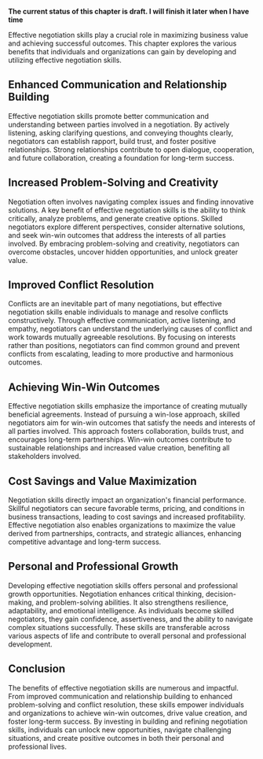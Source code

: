 **The current status of this chapter is draft. I will finish it later when I have time**

Effective negotiation skills play a crucial role in maximizing business value and achieving successful outcomes. This chapter explores the various benefits that individuals and organizations can gain by developing and utilizing effective negotiation skills.

Enhanced Communication and Relationship Building
------------------------------------------------

Effective negotiation skills promote better communication and understanding between parties involved in a negotiation. By actively listening, asking clarifying questions, and conveying thoughts clearly, negotiators can establish rapport, build trust, and foster positive relationships. Strong relationships contribute to open dialogue, cooperation, and future collaboration, creating a foundation for long-term success.

Increased Problem-Solving and Creativity
----------------------------------------

Negotiation often involves navigating complex issues and finding innovative solutions. A key benefit of effective negotiation skills is the ability to think critically, analyze problems, and generate creative options. Skilled negotiators explore different perspectives, consider alternative solutions, and seek win-win outcomes that address the interests of all parties involved. By embracing problem-solving and creativity, negotiators can overcome obstacles, uncover hidden opportunities, and unlock greater value.

Improved Conflict Resolution
----------------------------

Conflicts are an inevitable part of many negotiations, but effective negotiation skills enable individuals to manage and resolve conflicts constructively. Through effective communication, active listening, and empathy, negotiators can understand the underlying causes of conflict and work towards mutually agreeable resolutions. By focusing on interests rather than positions, negotiators can find common ground and prevent conflicts from escalating, leading to more productive and harmonious outcomes.

Achieving Win-Win Outcomes
--------------------------

Effective negotiation skills emphasize the importance of creating mutually beneficial agreements. Instead of pursuing a win-lose approach, skilled negotiators aim for win-win outcomes that satisfy the needs and interests of all parties involved. This approach fosters collaboration, builds trust, and encourages long-term partnerships. Win-win outcomes contribute to sustainable relationships and increased value creation, benefiting all stakeholders involved.

Cost Savings and Value Maximization
-----------------------------------

Negotiation skills directly impact an organization's financial performance. Skillful negotiators can secure favorable terms, pricing, and conditions in business transactions, leading to cost savings and increased profitability. Effective negotiation also enables organizations to maximize the value derived from partnerships, contracts, and strategic alliances, enhancing competitive advantage and long-term success.

Personal and Professional Growth
--------------------------------

Developing effective negotiation skills offers personal and professional growth opportunities. Negotiation enhances critical thinking, decision-making, and problem-solving abilities. It also strengthens resilience, adaptability, and emotional intelligence. As individuals become skilled negotiators, they gain confidence, assertiveness, and the ability to navigate complex situations successfully. These skills are transferable across various aspects of life and contribute to overall personal and professional development.

Conclusion
----------

The benefits of effective negotiation skills are numerous and impactful. From improved communication and relationship building to enhanced problem-solving and conflict resolution, these skills empower individuals and organizations to achieve win-win outcomes, drive value creation, and foster long-term success. By investing in building and refining negotiation skills, individuals can unlock new opportunities, navigate challenging situations, and create positive outcomes in both their personal and professional lives.
